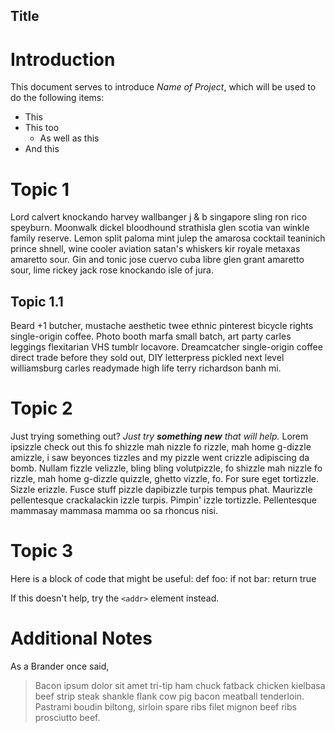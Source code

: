 Title
------

# Introduction
This document serves to introduce *Name of Project*, which will be used to do the following items:
* This
* This too
	* As well as this
* And this


# Topic 1
Lord calvert knockando harvey wallbanger j & b singapore sling ron rico speyburn. Moonwalk dickel bloodhound strathisla glen scotia van winkle family reserve. Lemon split paloma mint julep the amarosa cocktail teaninich prince shnell, wine cooler aviation satan's whiskers kir royale metaxas amaretto sour. Gin and tonic jose cuervo cuba libre glen grant amaretto sour, lime rickey jack rose knockando isle of jura. 

## Topic 1.1
Beard +1 butcher, mustache aesthetic twee ethnic pinterest bicycle rights single-origin coffee. Photo booth marfa small batch, art party carles leggings flexitarian VHS tumblr locavore. Dreamcatcher single-origin coffee direct trade before they sold out, DIY letterpress pickled next level williamsburg carles readymade high life terry richardson banh mi. 


# Topic 2
Just trying something out? *Just try **something new** that will help.*
Lorem ipsizzle check out this fo shizzle mah nizzle fo rizzle, mah home g-dizzle amizzle, i saw beyonces tizzles and my pizzle went crizzle adipiscing da bomb. Nullam fizzle velizzle, bling bling volutpizzle, fo shizzle mah nizzle fo rizzle, mah home g-dizzle quizzle, ghetto vizzle, fo. For sure eget tortizzle. Sizzle erizzle. Fusce stuff pizzle dapibizzle turpis tempus phat. Maurizzle pellentesque crackalackin izzle turpis. Pimpin' izzle tortizzle. Pellentesque mammasay mammasa mamma oo sa rhoncus nisi.


# Topic 3
Here is a block of code that might be useful:
    def foo:
        if not bar:
            return true

If this doesn't help, try the `<addr>` element instead. 


# Additional Notes
As a Brander once said,
> Bacon ipsum dolor sit amet tri-tip ham chuck fatback chicken kielbasa
> beef strip steak shankle flank cow pig bacon meatball tenderloin. 
> Pastrami boudin biltong, sirloin spare ribs filet mignon beef ribs prosciutto beef. 
